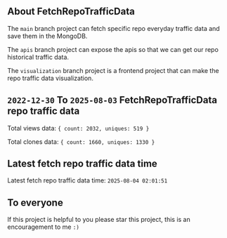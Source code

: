 ## About FetchRepoTrafficData

The `main` branch project can fetch specific repo everyday traffic data and save them in the MongoDB.

The `apis` branch project can expose the apis so that we can get our repo historical traffic data.

The `visualization` branch project is a frontend project that can make the repo traffic data visualization.

## `2022-12-30` To `2025-08-03` FetchRepoTrafficData repo traffic data

Total views data: `{ count: 2032, uniques: 519 }`

Total clones data: `{ count: 1660, uniques: 1330 }`

## Latest fetch repo traffic data time

Latest fetch repo traffic data time: `2025-08-04 02:01:51`

## To everyone

If this project is helpful to you please star this project, this is an encouragement to me `:)`



